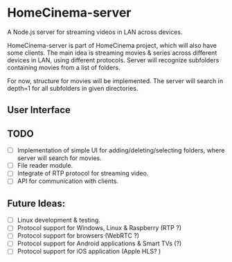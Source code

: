 # HomeCinema-server

A Node.js server for streaming videos in LAN across devices.

HomeCinema-server is part of HomeCinema project, which will also have some clients.
The main idea is streaming movies & series across different devices in LAN, using
different protocols. Server will recognize subfolders containing movies from a list
of folders.

For now, structure for movies will be implemented. The server will search in depth=1 for
all subfolders in given directories.

## User Interface

## TODO
- [ ] Implementation of simple UI for adding/deleting/selecting folders, where server will search for movies.
- [ ] File reader module.
- [ ] Integrate of RTP protocol for streaming video.
- [ ] API for communication with clients.

## Future Ideas:
- [ ] Linux development & testing.
- [ ] Protocol support for Windows, Linux & Raspberry (RTP ?)
- [ ] Protocol support for browsers (WebRTC ?)
- [ ] Protocol support for Android applications & Smart TVs (?)
- [ ] Protocol support for iOS application (Apple HLS? )